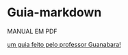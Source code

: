 # Guia-markdown

 MANUAL EM PDF

 [um guia feito pelo professor Guanabara!](https://www.youtube.com/playlist?list=PLHz_AreHm4dm7ZULPAmadvNhH6vk9oNZA)
